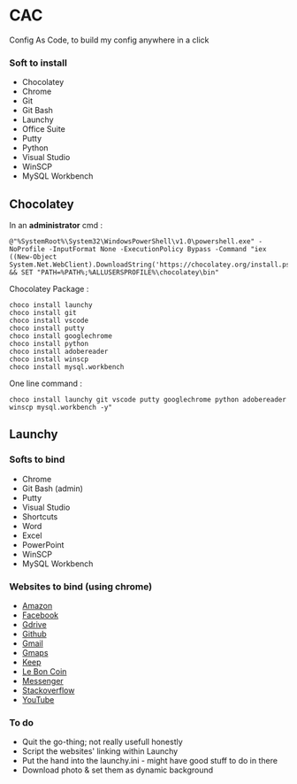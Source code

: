 # CAC
Config As Code, to build my config anywhere in a click

### Soft to install 
* Chocolatey
* Chrome
* Git
* Git Bash
* Launchy
* Office Suite
* Putty
* Python
* Visual Studio
* WinSCP
* MySQL Workbench

## Chocolatey
In an **administrator** cmd :
```
@"%SystemRoot%\System32\WindowsPowerShell\v1.0\powershell.exe" -NoProfile -InputFormat None -ExecutionPolicy Bypass -Command "iex ((New-Object System.Net.WebClient).DownloadString('https://chocolatey.org/install.ps1'))" && SET "PATH=%PATH%;%ALLUSERSPROFILE%\chocolatey\bin"
```
Chocolatey Package :
``` 
choco install launchy 
choco install git 
choco install vscode 
choco install putty
choco install googlechrome
choco install python
choco install adobereader
choco install winscp
choco install mysql.workbench
```
One line command :
``` 
choco install launchy git vscode putty googlechrome python adobereader winscp mysql.workbench -y"
```
## Launchy
### Softs to bind
* Chrome
* Git Bash (admin)
* Putty
* Visual Studio
* Shortcuts
* Word
* Excel
* PowerPoint
* WinSCP
* MySQL Workbench

### Websites to bind (using chrome)
* [Amazon](https://www.amazon.fr/)
* [Facebook](https://www.facebook.com/)
* [Gdrive](https://www.google.com/drive/)
* [Github](https://github.com/)
* [Gmail](https://mail.google.com/)
* [Gmaps](https://www.google.com/maps)
* [Keep](http://keep.google.com)
* [Le Bon Coin](https://leboncoin.fr)
* [Messenger](https://messenger.com)
* [Stackoverflow](https://stackoverflow.com)
* [YouTube](https://youtube.com)

### To do

* Quit the go-thing; not really usefull honestly
* Script the websites' linking within Launchy
* Put the hand into the launchy.ini - might have good stuff to do in there
* Download photo & set them as dynamic background

